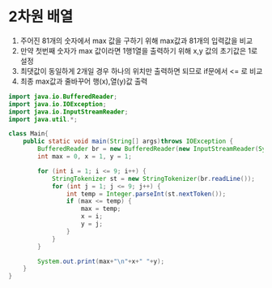 # 2차원 배열
1. 주어진 81개의 숫자에서 max 값을 구하기 위해 max값과 81개의 입력값을 비교
2. 만약 첫번째 숫자가 max 값이라면 1행1열을 출력하기 위해 x,y 값의 초기값은 1로 설정
3. 최댓값이 동일하게 2개일 경우 하나의 위치만 출력하면 되므로 if문에서 <= 로 비교
4. 최종 max값과 줄바꾸어 행(x),열(y)값 출력


```java
import java.io.BufferedReader;
import java.io.IOException;
import java.io.InputStreamReader;
import java.util.*;

class Main{
    public static void main(String[] args)throws IOException {
        BufferedReader br = new BufferedReader(new InputStreamReader(System.in));
        int max = 0, x = 1, y = 1;

        for (int i = 1; i <= 9; i++) {
            StringTokenizer st = new StringTokenizer(br.readLine());
            for (int j = 1; j <= 9; j++) {
                int temp = Integer.parseInt(st.nextToken());
                if (max <= temp) {
                    max = temp;
                    x = i;
                    y = j;
                }
            }
        }

        System.out.print(max+"\n"+x+" "+y);
    }
}
```
